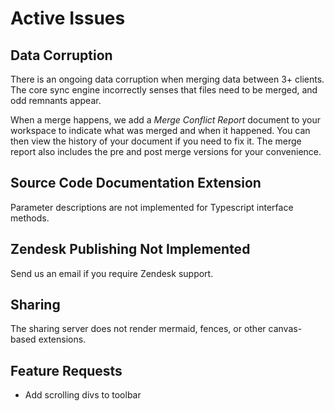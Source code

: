 # Active Issues

## Data Corruption
There is an ongoing data corruption when merging data between 3+ clients.  The core sync engine incorrectly senses that files need to be merged, and odd remnants appear. 

When a merge happens, we add a *Merge Conflict Report* document to your workspace to indicate what was merged and when it happened.  You can then view the history of your document if you need to fix it.  The merge report also includes the pre and post merge versions for your convenience.

## Source Code Documentation Extension
Parameter descriptions are not implemented for Typescript interface methods.

## Zendesk Publishing Not Implemented
Send us an email if you require Zendesk support.

## Sharing
The sharing server does not render mermaid, fences, or other canvas-based extensions.

## Feature Requests
* Add scrolling divs to toolbar
<!--stackedit_data:
eyJoaXN0b3J5IjpbLTE5NTc5MTg1NzcsNzg2NzMxODg5LDc5ND
UwMjU4MywxMTY1ODA3MjIyLDE4OTM0MTkyMzgsLTE4NjgzODkx
MzYsMTU1NjU4OTU0NSw2MTYzOTQ3MjQsLTg5NTU2MTI4LC0xOD
g3MTU2NTgwLC0xNDIyOTczNzI2LDEyODAzMjg1OTUsLTE2OTIy
MDU4MzMsMTQwMDM3ODU3NSwxODUxMTczNzM3LDg5MzU1MDE2OC
wtNjM2Nzk1MzMzLC02MzY2NzgyMjksNTQ3NTE4MjMxLC00MDM0
MTU5MTNdfQ==
-->